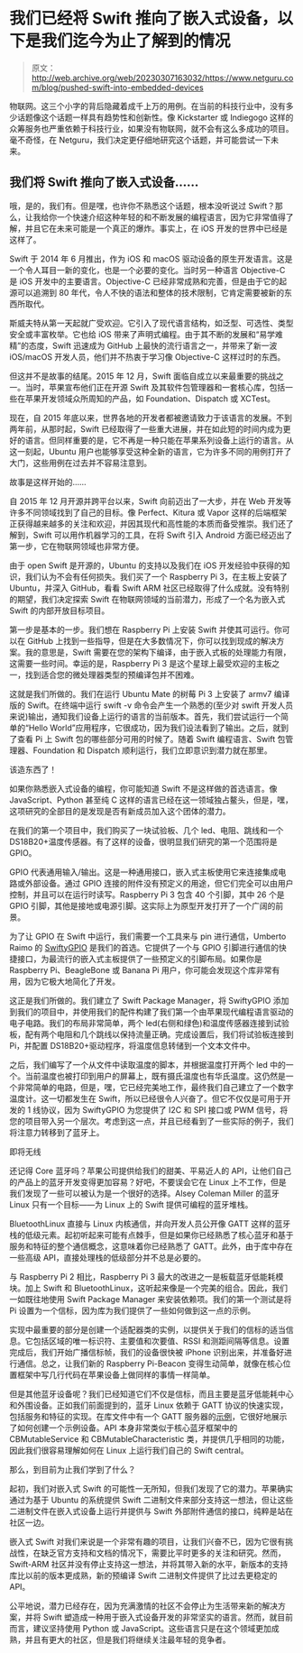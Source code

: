 # 我们已经将 Swift 推向了嵌入式设备，以下是我们迄今为止了解到的情况

> 原文：<http://web.archive.org/web/20230307163032/https://www.netguru.com/blog/pushed-swift-into-embedded-devices>

 物联网。这三个小字的背后隐藏着成千上万的用例。在当前的科技行业中，没有多少话题像这个话题一样具有趋势性和创新性。像 Kickstarter 或 Indiegogo 这样的众筹服务也严重依赖于科技行业，如果没有物联网，就不会有这么多成功的项目。毫不奇怪，在 Netguru，我们决定更仔细地研究这个话题，并可能尝试一下未来。

## 我们将 Swift 推向了嵌入式设备……

哦，是的，我们有。但是嘿，也许你不熟悉这个话题，根本没听说过 Swift？那么，让我给你一个快速介绍这种年轻的和不断发展的编程语言，因为它非常值得了解，并且它在未来可能是一个真正的爆炸。事实上，在 iOS 开发的世界中已经是这样了。

Swift 于 2014 年 6 月推出，作为 iOS 和 macOS 驱动设备的原生开发语言。这是一个令人耳目一新的变化，也是一个必要的变化。当时另一种语言 Objective-C 是 iOS 开发中的主要语言。Objective-C 已经非常成熟和完善，但是由于它的起源可以追溯到 80 年代，令人不快的语法和整体的技术限制，它肯定需要被新的东西所取代。

斯威夫特从第一天起就广受欢迎。它引入了现代语言结构，如泛型、可选性、类型安全或丰富枚举。它也给 iOS 带来了声明式编程。由于其不断的发展和“易学难精”的态度，Swift 迅速成为 GitHub 上最快的流行语言之一，并带来了新一波 iOS/macOS 开发人员，他们并不热衷于学习像 Objective-C 这样过时的东西。

但这并不是故事的结尾。2015 年 12 月，Swift 面临自成立以来最重要的挑战之一。当时，苹果宣布他们正在开源 Swift 及其软件包管理器和一套核心库，包括一些在苹果开发领域众所周知的产品，如 Foundation、Dispatch 或 XCTest。

现在，自 2015 年底以来，世界各地的开发者都被邀请致力于该语言的发展。不到两年前，从那时起，Swift 已经取得了一些重大进展，并在如此短的时间内成为更好的语言。但同样重要的是，它不再是一种只能在苹果系列设备上运行的语言。从这一刻起，Ubuntu 用户也能够享受这种全新的语言，它为许多不同的用例打开了大门，这些用例在过去并不容易注意到。

故事是这样开始的……

自 2015 年 12 月开源并跨平台以来，Swift 向前迈出了一大步，并在 Web 开发等许多不同领域找到了自己的目标。像 Perfect、Kitura 或 Vapor 这样的后端框架正获得越来越多的关注和欢迎，并因其现代和高性能的本质而备受推崇。我们还了解到，Swift 可以用作机器学习的工具，在将 Swift 引入 Android 方面已经迈出了第一步，它在物联网领域也非常方便。

由于 open Swift 是开源的，Ubuntu 的支持以及我们在 iOS 开发经验中获得的知识，我们认为不会有任何损失。我们买了一个 Raspberry Pi 3，在主板上安装了 Ubuntu，并深入 GitHub，看看 Swift ARM 社区已经取得了什么成就。没有特别的期望，我们决定探索 Swift 在物联网领域的当前潜力，形成了一个名为嵌入式 Swift 的内部开放目标项目。

第一步是基本的一步。我们想在 Raspberry Pi 上安装 Swift 并使其可运行。你可以在 GitHub 上找到一些指导，但是在大多数情况下，你可以找到现成的解决方案。我的意思是，Swift 需要在您的架构下编译，由于嵌入式板的处理能力有限，这需要一些时间。幸运的是，Raspberry Pi 3 是这个星球上最受欢迎的主板之一，找到适合您的微处理器类型的预编译包并不困难。

这就是我们所做的。我们在运行 Ubuntu Mate 的树莓 Pi 3 上安装了 armv7 编译版的 Swift。在终端中运行 swift -v 命令会产生一个熟悉的(至少对 swift 开发人员来说)输出，通知我们设备上运行的语言的当前版本。首先，我们尝试运行一个简单的“Hello World”应用程序，它很成功，因为我们设法看到了输出。之后，就到了查看 Pi 上 Swift 包的哪些部分可用的时候了。随着 Swift 编程语言、Swift 包管理器、Foundation 和 Dispatch 顺利运行，我们立即意识到潜力就在那里。

 该造东西了！

如果你熟悉嵌入式设备的编程，你可能知道 Swift 不是这样做的首选语言。像 JavaScript、Python 甚至纯 C 这样的语言已经在这一领域独占鳌头，但是，嘿，这项研究的全部目的是发现是否有新成员加入这个团体的潜力。

在我们的第一个项目中，我们购买了一块试验板、几个 led、电阻、跳线和一个 DS18B20+温度传感器。有了这样的设备，很明显我们研究的第一个范围将是 GPIO。

GPIO 代表通用输入/输出。这是一种通用接口，嵌入式主板使用它来连接集成电路或外部设备。通过 GPIO 连接的附件没有预定义的用途，但它们完全可以由用户控制，并且可以在运行时读写。Raspberry Pi 3 包含 40 个引脚，其中 26 个是 GPIO 引脚，其他是接地或电源引脚。这实际上为原型开发打开了一个广阔的前景。

为了让 GPIO 在 Swift 中运行，我们需要一个工具来与 pin 进行通信，Umberto Raimo 的 [SwiftyGPIO](http://web.archive.org/web/20220925010926/https://github.com/uraimo/SwiftyGPIO) 是我们的首选。它提供了一个与 GPIO 引脚进行通信的快捷接口，为最流行的嵌入式主板提供了一些预定义的引脚布局。如果你是 Raspberry Pi、BeagleBone 或 Banana Pi 用户，你可能会发现这个库非常有用，因为它极大地简化了开发。

这正是我们所做的。我们建立了 Swift Package Manager，将 SwiftyGPIO 添加到我们的项目中，并使用我们的配件构建了我们第一个由苹果现代编程语言驱动的电子电路。我们的布局非常简单，两个 led(右侧和绿色)和温度传感器连接到试验板，配有两个电阻和几个跳线以保持流量正确。完成设置后，我们将试验板连接到 Pi，并配置 DS18B20+驱动程序，将温度信息转储到一个文本文件中。

之后，我们编写了一个从文件中读取温度的脚本，并根据温度打开两个 led 中的一个。当前温度也被打印到用户的屏幕上，既有摄氏温度也有华氏温度。这仍然是一个非常简单的电路，但是，嘿，它已经完美地工作，最终我们自己建立了一个数字温度计。这一切都发生在 Swift，所以已经很令人兴奋了。但它不仅仅是可用于开发的 1 线协议，因为 SwiftyGPIO 为您提供了 I2C 和 SPI 接口或 PWM 信号，将您的项目带入另一个层次。考虑到这一点，并且已经看到了一些实际的例子，我们将注意力转移到了蓝牙上。

即将无线

还记得 Core 蓝牙吗？苹果公司提供给我们的甜美、平易近人的 API，让他们自己的产品上的蓝牙开发变得更加容易？好吧，不要误会它在 Linux 上不工作，但是我们发现了一些可以被认为是一个很好的选择。Alsey Coleman Miller 的蓝牙 Linux 只有一个目标——为 Linux 上的 Swift 提供可编程的蓝牙堆栈。

BluetoothLinux 直接与 Linux 内核通信，并向开发人员公开像 GATT 这样的蓝牙栈的低级元素。起初听起来可能有点棘手，但是如果你已经熟悉了核心蓝牙和基于服务和特征的整个通信概念，这意味着你已经熟悉了 GATT。此外，由于库中存在一些高级 API，直接处理栈的低级部分并不总是必要的。

与 Raspberry Pi 2 相比，Raspberry Pi 3 最大的改进之一是板载蓝牙低能耗模块。加上 Swift 和 BluetoothLinux，这听起来像是一个完美的组合。因此，我们一如既往地使用 Swift Package Manager 来安装依赖项。我们的第一个测试是将 Pi 设置为一个信标，因为库为我们提供了一些如何做到这一点的示例。

实现中最重要的部分是创建一个适配器类的实例，以提供关于我们的信标的适当信息。它包括区域的唯一标识符、主要值和次要值、RSSI 和测距间隔等信息。设置完成后，我们开始广播信标帧，我们的设备很快被 iPhone 识别出来，并准备好进行通信。总之，让我们新的 Raspberry Pi-Beacon 变得生动简单，就像在核心位置框架中写几行代码在苹果设备上做同样的事情一样简单。

但是其他蓝牙设备呢？我们已经知道它们不仅是信标，而且主要是蓝牙低能耗中心和外围设备。正如我们前面提到的，蓝牙 Linux 依赖于 GATT 协议的快速实现，包括服务和特征的实现。在库文件中有一个 GATT 服务器的[示例](http://web.archive.org/web/20220925010926/https://github.com/PureSwift/BluetoothLinux/)，它很好地展示了如何创建一个示例设备。API 本身非常类似于核心蓝牙框架中的 CBMutableService 和 CBMutableCharacteristic 类，并提供几乎相同的功能，因此我们很容易理解如何在 Linux 上运行我们自己的 Swift central。

 那么，到目前为止我们学到了什么？

起初，我们对嵌入式 Swift 的可能性一无所知，但我们发现了它的潜力。苹果确实通过为基于 Ubuntu 的系统提供 Swift 二进制文件来部分支持这一想法，但让这些二进制文件在嵌入式设备上运行并提供与 Swift 外部附件通信的接口，纯粹是站在社区一边。

嵌入式 Swift 对我们来说是一个非常有趣的项目，让我们兴奋不已，因为它很有挑战性，在缺乏官方支持和文档的情况下，需要比平时更多的关注和研究。然而，Swift-ARM 社区并没有停止支持这一想法，并将其带入新的水平，新版本的支持库比以前的版本更成熟，新的预编译 Swift 二进制文件提供了比过去更稳定的 API。

公平地说，潜力已经存在，因为充满激情的社区不会停止为生活带来新的解决方案，并将 Swift 塑造成一种用于嵌入式设备开发的非常坚实的语言。然而，就目前而言，建议坚持使用 Python 或 JavaScript。这些语言只是在这个领域更加成熟，并且有更大的社区，但是我们将继续关注最年轻的竞争者。
